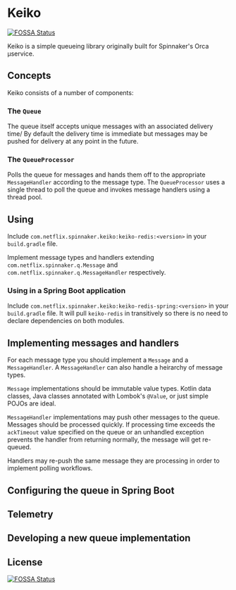 # Keiko
[![FOSSA Status](https://app.fossa.io/api/projects/git%2Bgithub.com%2Farmory-io%2Fkeiko.svg?type=shield)](https://app.fossa.io/projects/git%2Bgithub.com%2Farmory-io%2Fkeiko?ref=badge_shield)


Keiko is a simple queueing library originally built for Spinnaker's Orca 
µservice.

## Concepts

Keiko consists of a number of components:

### The `Queue`

The queue itself accepts unique messages with an associated delivery time/
By default the delivery time is immediate but messages may be pushed for delivery at any point in the future. 

### The `QueueProcessor`

Polls the queue for messages and hands them off to the appropriate `MessageHandler` according to the message type.
The `QueueProcessor` uses a single thread to poll the queue and invokes message handlers using a thread pool.

## Using

Include `com.netflix.spinnaker.keiko:keiko-redis:<version>` in your `build.gradle` file.

Implement message types and handlers extending `com.netflix.spinnaker.q.Message` and `com.netflix.spinnaker.q.MessageHandler` respectively.

### Using in a Spring Boot application

Include `com.netflix.spinnaker.keiko:keiko-redis-spring:<version>` in your `build.gradle` file.
It will pull `keiko-redis` in transitively so there is no need to declare dependencies on both modules.

## Implementing messages and handlers

For each message type you should implement a `Message` and a `MessageHandler`.
A `MessageHandler` can also handle a heirarchy of message types.

`Message` implementations should be immutable value types.
Kotlin data classes, Java classes annotated with Lombok's `@Value`, or just simple POJOs are ideal.

`MessageHandler` implementations may push other messages to the queue.
Messages should be processed quickly.
If processing time exceeds the `ackTimeout` value specified on the queue or an unhandled exception prevents the handler from returning normally, the message will get re-queued.

Handlers may re-push the same message they are processing in order to implement polling workflows. 

## Configuring the queue in Spring Boot

## Telemetry

## Developing a new queue implementation


## License
[![FOSSA Status](https://app.fossa.io/api/projects/git%2Bgithub.com%2Farmory-io%2Fkeiko.svg?type=large)](https://app.fossa.io/projects/git%2Bgithub.com%2Farmory-io%2Fkeiko?ref=badge_large)